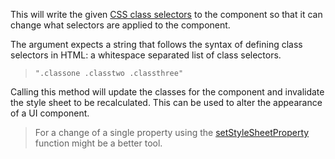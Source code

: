 This will write the given [CSS class selectors](/glossary/css#css-selectors) to the component so that it can change what selectors are applied to the component.

The argument expects a string that follows the syntax of defining class selectors in HTML: a whitespace separated list of class selectors.

> `".classone .classtwo .classthree"`

Calling this method will update the classes for the component and invalidate the style sheet to be recalculated. This can be used to alter the appearance of a UI component.

> For a change of a single property using the [setStyleSheetProperty](/scripting/scripting-api/scriptbutton#setstylesheetproperty) function might be a better tool.


